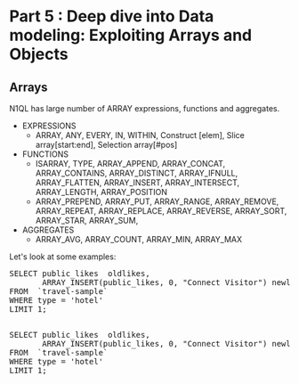 # Part 5 : Deep dive into Data modeling: Exploiting Arrays and Objects

## Arrays 

N1QL has large number of ARRAY expressions, functions and aggregates.

 * EXPRESSIONS
	 * ARRAY, ANY, EVERY, IN, WITHIN, Construct [elem], Slice  array[start:end], Selection array[#pos]
 * FUNCTIONS
	 * ISARRAY, TYPE, ARRAY_APPEND, ARRAY_CONCAT, ARRAY_CONTAINS, ARRAY_DISTINCT, ARRAY_IFNULL, ARRAY_FLATTEN, ARRAY_INSERT, ARRAY_INTERSECT, ARRAY_LENGTH, ARRAY_POSITION
	 * ARRAY_PREPEND, ARRAY_PUT, ARRAY_RANGE, ARRAY_REMOVE, ARRAY_REPEAT, ARRAY_REPLACE, ARRAY_REVERSE, ARRAY_SORT, ARRAY_STAR, ARRAY_SUM,
 * AGGREGATES
	 * ARRAY_AVG, ARRAY_COUNT, ARRAY_MIN, ARRAY_MAX

Let's look at some examples:

<pre>
SELECT public_likes  oldlikes, 
       ARRAY_INSERT(public_likes, 0, "Connect Visitor") newlikes
FROM  `travel-sample` 
WHERE type = 'hotel'
LIMIT 1;
</pre>

<pre id="example"> 
SELECT public_likes  oldlikes, 
       ARRAY_INSERT(public_likes, 0, "Connect Visitor") newlikes
FROM  `travel-sample` 
WHERE type = 'hotel'
LIMIT 1;
</pre>


